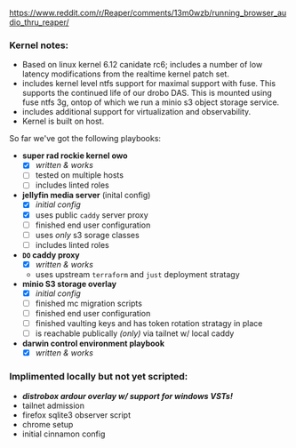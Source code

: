 

https://www.reddit.com/r/Reaper/comments/13m0wzb/running_browser_audio_thru_reaper/

### Kernel notes:
- Based on linux kernel 6.12 canidate rc6; includes a number of low latency modifications from the realtime kernel patch set.
- includes kernel level ntfs support  for maximal support with fuse.  This supports the continued life of our drobo DAS.  This is mounted using fuse ntfs 3g, ontop of which we run a minio s3 object storage service.
- includes additional support for virtualization and observability.
- Kernel is built on host.

So far we've got the following playbooks:
- **super rad rockie kernel owo**
  - [x] *written & works*
  - [ ] tested on multiple hosts
  - [ ] includes linted roles
- **jellyfin media server** (inital config)
  - [x] *initial config*
  - [x] uses public `caddy` server proxy
  - [ ] finished end user configuration
  - [ ] uses *only* s3 sorage classes
  - [ ] includes linted roles
- **`DO` caddy proxy**
  - [x] *written & works*
  -  uses upstream `terraform` and `just` deployment stratagy
- **minio S3 storage overlay**
  - [x] *initial config*
  - [ ] finished mc migration scripts
  - [ ] finished end user configuration
  - [ ] finished vaulting keys and has token rotation stratagy in place
  - [ ] is reachable publically *(only)* via tailnet w/ local caddy
- **darwin control environment playbook**
  - [x] *written & works*

### Implimented locally but not yet scripted:
- ***distrobox ardour overlay w/ support for windows VSTs!***
- tailnet admission
- firefox sqlite3 observer script
- chrome setup
- initial cinnamon config



